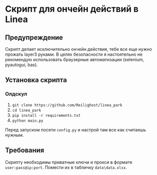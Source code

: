 # Скрипт для ончейн действий в Linea

## Предупреждение
Скрипт делает исключительно ончейн действия, тебе все еще нужно прожать layer3 руками. В целях безопасности я настоятельно не рекомендую использовать браузерные автоматизации (selenium, pyautogui, bas).

## Установка скрипта

### Олдскул
1. `git clone https://github.com/Reilighost/linea_park`
2. `cd linea_park`
3. `pip install -r requirements.txt`
4. `python main.py`

Перед запуском посети `config.py` и настрой там все как считаешь нужным.

## Требования
Скрипту необходимы приватные ключи и прокси в формате `user:pass@ip:port`. Помести их в табличку `data\data.xlsx`.
